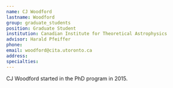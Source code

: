 ```yaml
---
name: CJ Woodford
lastname: Woodford
group: graduate_students
position: Graduate Student
institution: Canadian Institute for Theoretical Astrophysics
advisor: Harald Pfeiffer
phone:
email: woodford@cita.utoronto.ca
address:
specialties:
---
```


CJ Woodford started in the PhD program in 2015.
